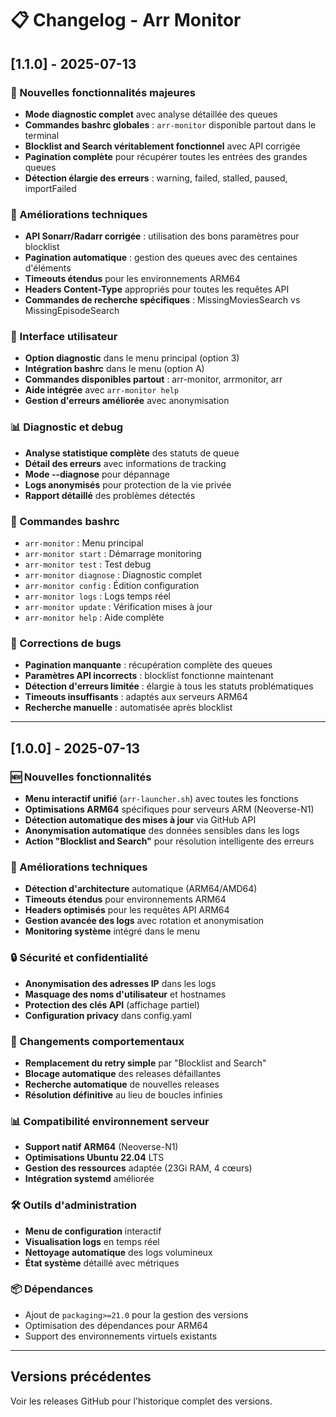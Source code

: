 # 📋 Changelog - Arr Monitor

## [1.1.0] - 2025-07-13

### 🔬 Nouvelles fonctionnalités majeures
- **Mode diagnostic complet** avec analyse détaillée des queues
- **Commandes bashrc globales** : `arr-monitor` disponible partout dans le terminal
- **Blocklist and Search véritablement fonctionnel** avec API corrigée
- **Pagination complète** pour récupérer toutes les entrées des grandes queues
- **Détection élargie des erreurs** : warning, failed, stalled, paused, importFailed

### 🔧 Améliorations techniques
- **API Sonarr/Radarr corrigée** : utilisation des bons paramètres pour blocklist
- **Pagination automatique** : gestion des queues avec des centaines d'éléments
- **Timeouts étendus** pour les environnements ARM64
- **Headers Content-Type** appropriés pour toutes les requêtes API
- **Commandes de recherche spécifiques** : MissingMoviesSearch vs MissingEpisodeSearch

### 🎯 Interface utilisateur
- **Option diagnostic** dans le menu principal (option 3)
- **Intégration bashrc** dans le menu (option A)
- **Commandes disponibles partout** : arr-monitor, arrmonitor, arr
- **Aide intégrée** avec `arr-monitor help`
- **Gestion d'erreurs améliorée** avec anonymisation

### 📊 Diagnostic et debug
- **Analyse statistique complète** des statuts de queue
- **Détail des erreurs** avec informations de tracking
- **Mode --diagnose** pour dépannage
- **Logs anonymisés** pour protection de la vie privée
- **Rapport détaillé** des problèmes détectés

### 🚀 Commandes bashrc
- `arr-monitor` : Menu principal
- `arr-monitor start` : Démarrage monitoring
- `arr-monitor test` : Test debug
- `arr-monitor diagnose` : Diagnostic complet
- `arr-monitor config` : Édition configuration
- `arr-monitor logs` : Logs temps réel
- `arr-monitor update` : Vérification mises à jour
- `arr-monitor help` : Aide complète

### 🔧 Corrections de bugs
- **Pagination manquante** : récupération complète des queues
- **Paramètres API incorrects** : blocklist fonctionne maintenant
- **Détection d'erreurs limitée** : élargie à tous les statuts problématiques
- **Timeouts insuffisants** : adaptés aux serveurs ARM64
- **Recherche manuelle** : automatisée après blocklist

---

## [1.0.0] - 2025-07-13

### 🆕 Nouvelles fonctionnalités
- **Menu interactif unifié** (`arr-launcher.sh`) avec toutes les fonctions
- **Optimisations ARM64** spécifiques pour serveurs ARM (Neoverse-N1)
- **Détection automatique des mises à jour** via GitHub API
- **Anonymisation automatique** des données sensibles dans les logs
- **Action "Blocklist and Search"** pour résolution intelligente des erreurs

### 🔧 Améliorations techniques
- **Détection d'architecture** automatique (ARM64/AMD64)
- **Timeouts étendus** pour environnements ARM64
- **Headers optimisés** pour les requêtes API ARM64
- **Gestion avancée des logs** avec rotation et anonymisation
- **Monitoring système** intégré dans le menu

### 🔒 Sécurité et confidentialité
- **Anonymisation des adresses IP** dans les logs
- **Masquage des noms d'utilisateur** et hostnames
- **Protection des clés API** (affichage partiel)
- **Configuration privacy** dans config.yaml

### 🎯 Changements comportementaux
- **Remplacement du retry simple** par "Blocklist and Search"
- **Blocage automatique** des releases défaillantes
- **Recherche automatique** de nouvelles releases
- **Résolution définitive** au lieu de boucles infinies

### 📊 Compatibilité environnement serveur
- **Support natif ARM64** (Neoverse-N1)
- **Optimisations Ubuntu 22.04** LTS
- **Gestion des ressources** adaptée (23Gi RAM, 4 cœurs)
- **Intégration systemd** améliorée

### 🛠️ Outils d'administration
- **Menu de configuration** interactif
- **Visualisation logs** en temps réel
- **Nettoyage automatique** des logs volumineux
- **État système** détaillé avec métriques

### 📦 Dépendances
- Ajout de `packaging>=21.0` pour la gestion des versions
- Optimisation des dépendances pour ARM64
- Support des environnements virtuels existants

---

## Versions précédentes

Voir les releases GitHub pour l'historique complet des versions.
